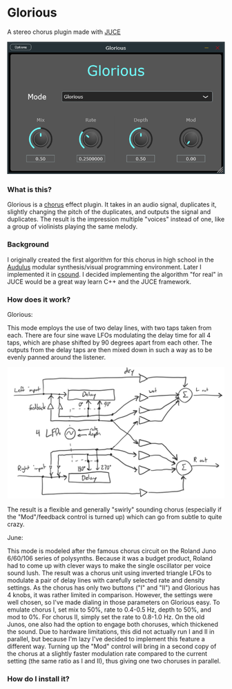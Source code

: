 # Glorious

A stereo chorus plugin made with [JUCE](https://juce.com/)

![The UI doesn't look great yet](Resources/GloriousUI.png)

### What is this?

Glorious is a [chorus](https://en.wikipedia.org/wiki/Chorus_(audio_effect)#Electronic_effect) effect plugin. It takes in an audio signal, duplicates it, slightly changing the pitch of the duplicates, and outputs the signal and duplicates. The result is the impression multiple "voices" instead of one, like a group of violinists playing the same melody.

### Background

I originally created the first algorithm for this chorus in high school in the [Audulus](https://audulus.com/) modular synthesis/visual programming environment. Later I implemented it in [csound](https://csound.com/). I decided implementing the algorithm "for real" in JUCE would be a great way learn C++ and the JUCE framework. 

### How does it work?

Glorious:

This mode employs the use of two delay lines, with two taps taken from each. There are four sine wave LFOs modulating the delay time for all 4 taps, which are phase shifted by 90 degrees apart from each other. The outputs from the delay taps are then mixed down in such a way as to be evenly panned around the listener.

![Signal flow diagram of the Glorious algorithm](Resources/GloriousSignalFlow.png)

The result is a flexible and generally "swirly" sounding chorus (especially if the "Mod"/feedback control is turned up) which can go from subtle to quite crazy. 

June:

This mode is modeled after the famous chorus circuit on the Roland Juno 6/60/106 series of polysynths. Because it was a budget product, Roland had to come up with clever ways to make the single oscillator per voice sound lush. The result was a chorus unit using inverted triangle LFOs to modulate a pair of delay lines with carefully selected rate and density settings. As the chorus has only two buttons ("I" and "II") and Glorious has 4 knobs, it was rather limited in comparison. However, the settings were well chosen, so I've made dialing in those parameters on Glorious easy. To emulate chorus I, set mix to 50%, rate to 0.4-0.5 Hz, depth to 50%, and mod to 0%. For chorus II, simply set the rate to 0.8-1.0 Hz. On the old Junos, one also had the option to engage both choruses, which thickened the sound. Due to hardware limitations, this did not actually run I and II in parallel, but because I'm lazy I've decided to implement this feature a different way. Turning up the "Mod" control will bring in a second copy of the chorus at a slightly faster modulation rate compared to the current setting (the same ratio as I and II), thus giving one two choruses in parallel.

### How do I install it?
